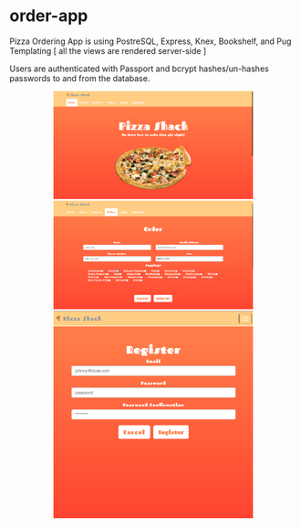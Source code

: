 # order-app

Pizza Ordering App is using PostreSQL, Express, Knex, Bookshelf, and Pug Templating [ all the views are rendered server-side ]

Users are authenticated with Passport and bcrypt hashes/un-hashes passwords to and from the database.

<p align="center">
  <img src="./public/img/homepage.png" width="350"/>
  <img src="public/img/pageone.png" width="350"/>
  <img src="public/img/pagetwo.png" width="350"/>
</p>

